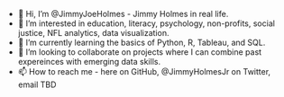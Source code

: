 - 👋 Hi, I’m @JimmyJoeHolmes - Jimmy Holmes in real life.
- 👀 I’m interested in education, literacy, psychology, non-profits, social justice, NFL analytics, data visualization.
- 🌱 I’m currently learning the basics of Python, R, Tableau, and SQL.
- 💞️ I’m looking to collaborate on projects where I can combine past expereinces with emerging data skills.
- 📫 How to reach me - here on GitHub, @JimmyHolmesJr on Twitter, email TBD

<!---
JimmyJoeHolmes/JimmyJoeHolmes is a ✨ special ✨ repository because its `README.md` (this file) appears on your GitHub profile.
You can click the Preview link to take a look at your changes.
--->
